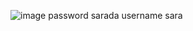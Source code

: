 ![image](https://github.com/user-attachments/assets/31102584-bb98-4a3a-a030-4218a7cd8a0a)
 password sarada
 username sara
